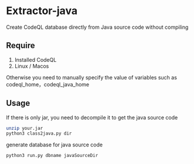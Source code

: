 # Extractor-java

Create CodeQL database directly from Java source code without compiling

## Require

1. Installed CodeQL
2. Linux / Macos

Otherwise you need to manually specify the value of variables such as codeql_home，codeql_java_home

## Usage

If there is only jar, you need to decompile it to get the java source code

```bash
unzip your.jar
python3 class2java.py dir
```

generate database for java source code

```bash
python3 run.py dbname javaSourceDir
```
